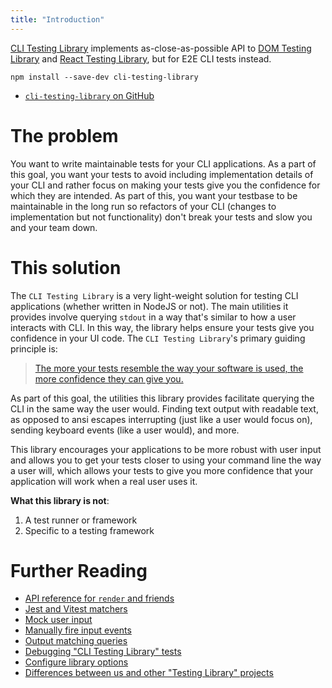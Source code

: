 ```yaml
---
title: "Introduction"
---
```


[CLI Testing Library](https://github.com/crutchcorn/cli-testing-library)
implements as-close-as-possible API to
[DOM Testing Library](https://github.com/testing-library/dom-testing-library)
and
[React Testing Library](https://github.com/testing-library/react-testing-library),
but for E2E CLI tests instead.

```
npm install --save-dev cli-testing-library
```

- [`cli-testing-library` on GitHub](https://github.com/crutchcorn/cli-testing-library)

# The problem

You want to write maintainable tests for your CLI applications. As a part of
this goal, you want your tests to avoid including implementation details of your
CLI and rather focus on making your tests give you the confidence for which they
are intended. As part of this, you want your testbase to be maintainable in the
long run so refactors of your CLI (changes to implementation but not
functionality) don't break your tests and slow you and your team down.

# This solution

The `CLI Testing Library` is a very light-weight solution for testing CLI
applications (whether written in NodeJS or not). The main utilities it provides
involve querying `stdout` in a way that's similar to how a user interacts with
CLI. In this way, the library helps ensure your tests give you confidence in
your UI code. The `CLI Testing Library`'s primary guiding principle is:

> [The more your tests resemble the way your software is used, the more confidence they can give you.](https://testing-library.com/docs/guiding-principles/)

As part of this goal, the utilities this library provides facilitate querying
the CLI in the same way the user would. Finding text output with readable text,
as opposed to ansi escapes interrupting (just like a user would focus on),
sending keyboard events (like a user would), and more.

This library encourages your applications to be more robust with user input and
allows you to get your tests closer to using your command line the way a user
will, which allows your tests to give you more confidence that your application
will work when a real user uses it.

**What this library is not**:

1. A test runner or framework
2. Specific to a testing framework

# Further Reading

- [API reference for `render` and friends](./api.md)
- [Jest and Vitest matchers](./matchers.md)
- [Mock user input](./user-event.md)
- [Manually fire input events](./fire-event.md)
- [Output matching queries](./queries.md)
- [Debugging "CLI Testing Library" tests](./debug.md)
- [Configure library options](./configure.md)
- [Differences between us and other "Testing Library" projects](./differences.md)
